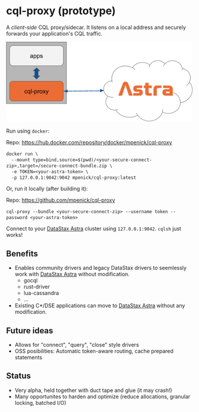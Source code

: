 # cql-proxy (prototype)

A *client-side*  CQL proxy/sidecar. It listens on a local address and securely forwards your application's CQL traffic.

![cql-proxy](cql-proxy.png)

Run using `docker`:

Repo: https://hub.docker.com/repository/docker/mpenick/cql-proxy

```
docker run \
  --mount type=bind,source=$(pwd)/<your-secure-connect-zip>,target=/secure-connect-bundle.zip \
  -e TOKEN=<your-astra-token> \
  -p 127.0.0.1:9042:9042 mpenick/cql-proxy:latest
```

Or, run it locally (after building it):

Repo: https://github.com/mpenick/cql-proxy

```
cql-proxy --bundle <your-secure-connect-zip> --username token --password <your-astra-token>
```

Connect to your [DataStax Astra][astra] cluster using `127.0.0.1:9042`. `cqlsh` just works!

## Benefits

* Enables community drivers and legacy DataStax drivers to seemlessly work with [DataStax Astra][astra] without modification.
  * gocql
  * rust-driver
  * lua-cassandra
  * ...
* Existing C*/DSE applications can move to [DataStax Astra][astra] without any modification.

## Future ideas
  
* Allows for "connect", "query", "close" style drivers
* OSS posibilities: Automatic token-aware routing, cache prepared statements
  
## Status

* Very alpha, held together with duct tape and glue (it may crash!)
* Many opportunites to harden and optimize (reduce allocations, granular locking, batched I/O)

[astra]: https://astra.datastax.com/
